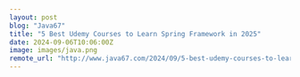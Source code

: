 ```yaml
---
layout: post
blog: "Java67"
title: "5 Best Udemy Courses to Learn Spring Framework in 2025"
date: 2024-09-06T10:06:00Z
image: images/java.png
remote_url: "http://www.java67.com/2024/09/5-best-udemy-courses-to-learn-spring.html"
---
```

